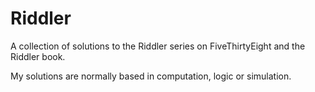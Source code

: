 # Riddler
A collection of solutions to the Riddler series on FiveThirtyEight and the Riddler book.

My solutions are normally based in computation, logic or simulation.
